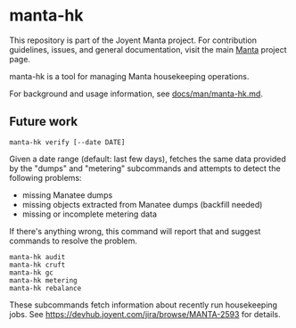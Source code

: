 # manta-hk

This repository is part of the Joyent Manta project.  For contribution
guidelines, issues, and general documentation, visit the main
[Manta](http://github.com/joyent/manta) project page.

manta-hk is a tool for managing Manta housekeeping operations.

For background and usage information, see
[docs/man/manta-hk.md](docs/man/manta-hk.md).

## Future work

    manta-hk verify [--date DATE]

Given a date range (default: last few days), fetches the same data provided by
the "dumps" and "metering" subcommands and attempts to detect the following
problems:

* missing Manatee dumps
* missing objects extracted from Manatee dumps (backfill needed)
* missing or incomplete metering data

If there's anything wrong, this command will report that and suggest commands to
resolve the problem.

    manta-hk audit
    manta-hk cruft
    manta-hk gc
    manta-hk metering
    manta-hk rebalance

These subcommands fetch information about recently run housekeeping jobs.  See
https://devhub.joyent.com/jira/browse/MANTA-2593 for details.
